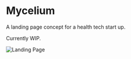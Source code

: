 # Mycelium

A landing page concept for a health tech start up.

Currently WIP.

![Landing Page](/public/mycelium.gif)
